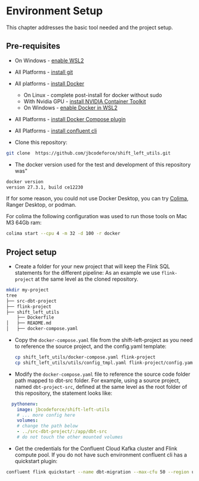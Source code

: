 # Environment Setup

This chapter addresses the basic tool needed and the project setup.

## Pre-requisites

* On Windows - [enable WSL2](https://learn.microsoft.com/en-us/windows/wsl/install)
* All Platforms - [install git](https://git-scm.com/book/en/v2/Getting-Started-Installing-Git)
* All platforms - [install Docker](https://docs.docker.com/engine/install/)

  * On Linux - complete post-install for docker without sudo
  * With Nvidia GPU - [install NVIDIA Container Toolkit](https://docs.nvidia.com/datacenter/cloud-native/container-toolkit/latest/install-guide.html#installation)
  * On Windows - [enable Docker in WSL2](https://docs.docker.com/desktop/wsl/#enabling-docker-support-in-wsl-2-distros)

* All Platforms - [install Docker Compose plugin](https://docs.docker.com/compose/install/)
* All Platforms - [install confluent cli](https://docs.confluent.io/confluent-cli/current/install.html)

* Clone this repository: 
```sh
git clone  https://github.com/jbcodeforce/shift_left_utils.git
```

* The docker version used for the test and development of this repository was"

```sh
docker version 
version 27.3.1, build ce12230
```

If for some reason, you could not use Docker Desktop, you can try [Colima](https://github.com/abiosoft/colima/blob/main/README.md), Ranger Desktop, or podman.

For colima the following configuration was used to run those tools on Mac M3 64Gb ram: 

```sh
colima start --cpu 4 -m 32 -d 100 -r docker
```


## Project setup

* Create a folder for your new project that will keep the Flink SQL statements for the different pipeline: As an example we use `flink-project` at the same level as the cloned repository.

```sh
mkdir my-project
tree
├── src-dbt-project
├── flink-project
├── shift_left_utils
    ├── Dockerfile
│   ├── README.md
│   ├── docker-compose.yaml
```

* Copy the `docker-compose.yaml` file from the shift-left-project as you need to reference the source project, and the config.yaml template:

  ```sh
  cp shift_left_utils/docker-compose.yaml flink-project
  cp shift_left_utils/utils/config_tmpl.yaml flink-project/config.yaml
  ```

* Modify the `docker-compose.yaml` file to reference the source code folder path mapped to dbt-src folder. For example, using a source project, named `dbt-project-src`, defined at the same level as the root folder of this repository, the statement looks like:

```yaml
  pythonenv:
    image: jbcodeforce/shift-left-utils
    # ... more config here
    volumes:
    # change the path below
    - ../src-dbt-project/:/app/dbt-src
    # do not touch the other mounted volumes
```

* Get the credentials for the Confluent Cloud Kafka cluster and Flink compute pool. If you do not have such environment confluent cli has a quickstart plugin:

```sh
confluent flink quickstart --name dbt-migration --max-cfu 50 --region us-west-2 --cloud aws
```

  